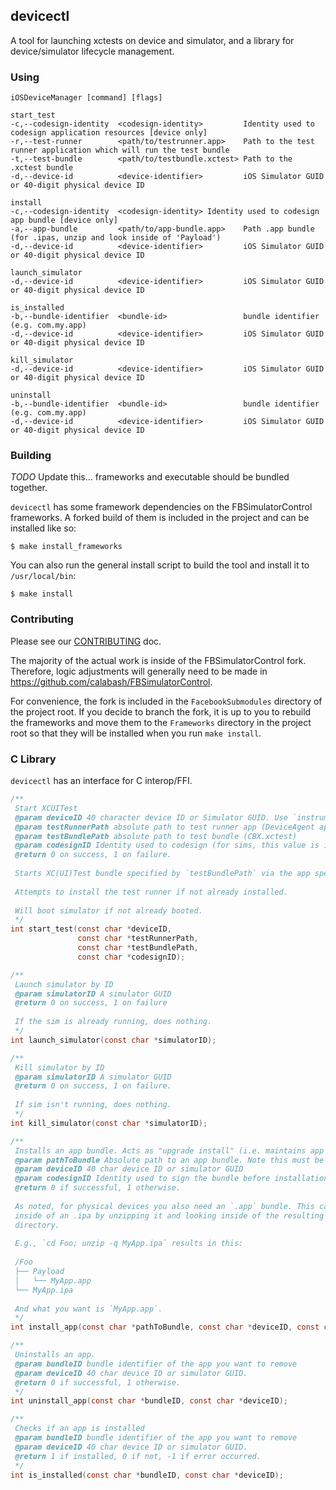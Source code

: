 ## devicectl

A tool for launching xctests on device and simulator, and a library
for device/simulator lifecycle management.

### Using

```
iOSDeviceManager [command] [flags]

start_test
-c,--codesign-identity	<codesign-identity>         Identity used to codesign application resources [device only]
-r,--test-runner        <path/to/testrunner.app>	Path to the test runner application which will run the test bundle
-t,--test-bundle        <path/to/testbundle.xctest>	Path to the .xctest bundle
-d,--device-id          <device-identifier>         iOS Simulator GUID or 40-digit physical device ID

install
-c,--codesign-identity	<codesign-identity>	Identity used to codesign app bundle [device only]
-a,--app-bundle         <path/to/app-bundle.app>	Path .app bundle (for .ipas, unzip and look inside of 'Payload')
-d,--device-id          <device-identifier>         iOS Simulator GUID or 40-digit physical device ID

launch_simulator
-d,--device-id          <device-identifier>         iOS Simulator GUID or 40-digit physical device ID

is_installed
-b,--bundle-identifier	<bundle-id>                 bundle identifier (e.g. com.my.app)
-d,--device-id          <device-identifier>         iOS Simulator GUID or 40-digit physical device ID

kill_simulator
-d,--device-id          <device-identifier>         iOS Simulator GUID or 40-digit physical device ID

uninstall
-b,--bundle-identifier	<bundle-id>                 bundle identifier (e.g. com.my.app)
-d,--device-id          <device-identifier>         iOS Simulator GUID or 40-digit physical device ID
```

### Building

*TODO* Update this... frameworks and executable should be bundled together. 

`devicectl` has some framework dependencies on the FBSimulatorControl
frameworks.  A forked build of them is included in the project and can
be installed like so:

```
$ make install_frameworks
```

You can also run the general install script to build the tool and
install it to `/usr/local/bin`:

```
$ make install
```

### Contributing

Please see our [CONTRIBUTING](CONTRIBUTING) doc.

The majority of the actual work is inside of the
FBSimulatorControl fork. Therefore, logic adjustments will generally
need to be made in https://github.com/calabash/FBSimulatorControl.

For convenience, the fork is included in the `FacebookSubmodules`
directory of the project root. If you decide to branch the fork, it is
up to you to rebuild the frameworks and move them to the `Frameworks`
directory in the project root so that they will be installed when you
run `make install`.

### C Library

`devicectl` has an interface for C interop/FFI. 

```C
/**
 Start XCUITest
 @param deviceID 40 character device ID or Simulator GUID. Use `instruments -s devices` to list Sim IDs.
 @param testRunnerPath absolute path to test runner app (DeviceAgent app bundle)
 @param testBundlePath absolute path to test bundle (CBX.xctest) 
 @param codesignID Identity used to codesign (for sims, this value is ignored).
 @return 0 on success, 1 on failure. 
 
 Starts XC(UI)Test bundle specified by `testBundlePath` via the app specified by `testRunnerPath`.
 
 Attempts to install the test runner if not already installed.
 
 Will boot simulator if not already booted.
 */
int start_test(const char *deviceID,
               const char *testRunnerPath,
               const char *testBundlePath,
               const char *codesignID);

/**
 Launch simulator by ID
 @param simulatorID A simulator GUID
 @return 0 on success, 1 on failure
 
 If the sim is already running, does nothing.
 */
int launch_simulator(const char *simulatorID);

/**
 Kill simulator by ID
 @param simulatorID A simulator GUID
 @return 0 on success, 1 on failure. 
 
 If sim isn't running, does nothing.
 */
int kill_simulator(const char *simulatorID);

/**
 Installs an app bundle. Acts as "upgrade install" (i.e. maintains app data of any previous installation). 
 @param pathToBundle Absolute path to an app bundle. Note this must be a .app bundle, even for physical devices. 
 @param deviceID 40 char device ID or simulator GUID
 @param codesignID Identity used to sign the bundle before installation. Ignored for sims apps.
 @return 0 if successful, 1 otherwise.
 
 As noted, for physical devices you also need an `.app` bundle. This can be found
 inside of an .ipa by unzipping it and looking inside of the resulting 'Payload' 
 directory.
 
 E.g., `cd Foo; unzip -q MyApp.ipa` results in this:
 
 /Foo
 ├── Payload
 │   └── MyApp.app
 └── MyApp.ipa
 
 And what you want is `MyApp.app`.
 */
int install_app(const char *pathToBundle, const char *deviceID, const char *codesignID);

/**
 Uninstalls an app.
 @param bundleID bundle identifier of the app you want to remove
 @param deviceID 40 char device ID or simulator GUID.
 @return 0 if successful, 1 otherwise.
 */
int uninstall_app(const char *bundleID, const char *deviceID);

/**
 Checks if an app is installed
 @param bundleID bundle identifier of the app you want to remove
 @param deviceID 40 char device ID or simulator GUID.
 @return 1 if installed, 0 if not, -1 if error occurred.
 */
int is_installed(const char *bundleID, const char *deviceID);
```
